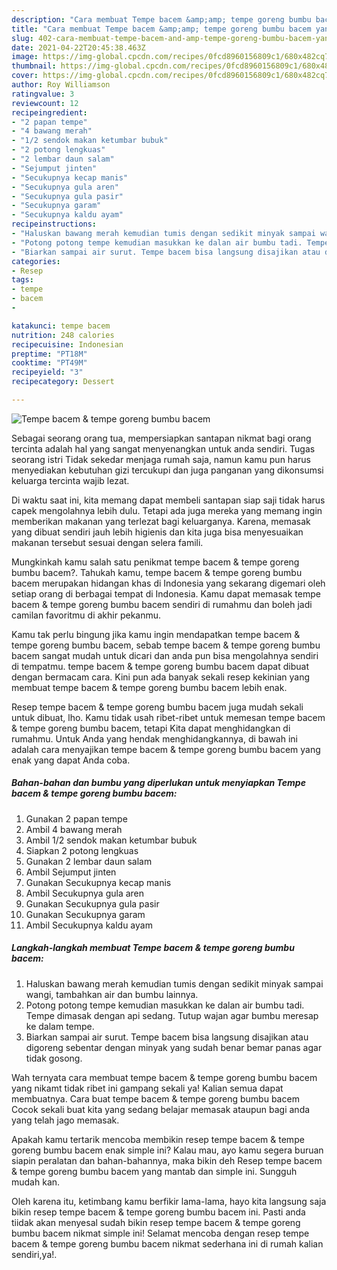 ```yaml
---
description: "Cara membuat Tempe bacem &amp;amp; tempe goreng bumbu bacem yang enak Untuk Jualan"
title: "Cara membuat Tempe bacem &amp;amp; tempe goreng bumbu bacem yang enak Untuk Jualan"
slug: 402-cara-membuat-tempe-bacem-and-amp-tempe-goreng-bumbu-bacem-yang-enak-untuk-jualan
date: 2021-04-22T20:45:38.463Z
image: https://img-global.cpcdn.com/recipes/0fcd8960156809c1/680x482cq70/tempe-bacem-tempe-goreng-bumbu-bacem-foto-resep-utama.jpg
thumbnail: https://img-global.cpcdn.com/recipes/0fcd8960156809c1/680x482cq70/tempe-bacem-tempe-goreng-bumbu-bacem-foto-resep-utama.jpg
cover: https://img-global.cpcdn.com/recipes/0fcd8960156809c1/680x482cq70/tempe-bacem-tempe-goreng-bumbu-bacem-foto-resep-utama.jpg
author: Roy Williamson
ratingvalue: 3
reviewcount: 12
recipeingredient:
- "2 papan tempe"
- "4 bawang merah"
- "1/2 sendok makan ketumbar bubuk"
- "2 potong lengkuas"
- "2 lembar daun salam"
- "Sejumput jinten"
- "Secukupnya kecap manis"
- "Secukupnya gula aren"
- "Secukupnya gula pasir"
- "Secukupnya garam"
- "Secukupnya kaldu ayam"
recipeinstructions:
- "Haluskan bawang merah kemudian tumis dengan sedikit minyak sampai wangi, tambahkan air dan bumbu lainnya."
- "Potong potong tempe kemudian masukkan ke dalan air bumbu tadi. Tempe dimasak dengan api sedang. Tutup wajan agar bumbu meresap ke dalam tempe."
- "Biarkan sampai air surut. Tempe bacem bisa langsung disajikan atau digoreng sebentar dengan minyak yang sudah benar bemar panas agar tidak gosong."
categories:
- Resep
tags:
- tempe
- bacem
- 

katakunci: tempe bacem  
nutrition: 248 calories
recipecuisine: Indonesian
preptime: "PT18M"
cooktime: "PT49M"
recipeyield: "3"
recipecategory: Dessert

---
```



![Tempe bacem &amp; tempe goreng bumbu bacem](https://img-global.cpcdn.com/recipes/0fcd8960156809c1/680x482cq70/tempe-bacem-tempe-goreng-bumbu-bacem-foto-resep-utama.jpg)

Sebagai seorang orang tua, mempersiapkan santapan nikmat bagi orang tercinta adalah hal yang sangat menyenangkan untuk anda sendiri. Tugas seorang istri Tidak sekedar menjaga rumah saja, namun kamu pun harus menyediakan kebutuhan gizi tercukupi dan juga panganan yang dikonsumsi keluarga tercinta wajib lezat.

Di waktu  saat ini, kita memang dapat membeli santapan siap saji tidak harus capek mengolahnya lebih dulu. Tetapi ada juga mereka yang memang ingin memberikan makanan yang terlezat bagi keluarganya. Karena, memasak yang dibuat sendiri jauh lebih higienis dan kita juga bisa menyesuaikan makanan tersebut sesuai dengan selera famili. 



Mungkinkah kamu salah satu penikmat tempe bacem &amp; tempe goreng bumbu bacem?. Tahukah kamu, tempe bacem &amp; tempe goreng bumbu bacem merupakan hidangan khas di Indonesia yang sekarang digemari oleh setiap orang di berbagai tempat di Indonesia. Kamu dapat memasak tempe bacem &amp; tempe goreng bumbu bacem sendiri di rumahmu dan boleh jadi camilan favoritmu di akhir pekanmu.

Kamu tak perlu bingung jika kamu ingin mendapatkan tempe bacem &amp; tempe goreng bumbu bacem, sebab tempe bacem &amp; tempe goreng bumbu bacem sangat mudah untuk dicari dan anda pun bisa mengolahnya sendiri di tempatmu. tempe bacem &amp; tempe goreng bumbu bacem dapat dibuat dengan bermacam cara. Kini pun ada banyak sekali resep kekinian yang membuat tempe bacem &amp; tempe goreng bumbu bacem lebih enak.

Resep tempe bacem &amp; tempe goreng bumbu bacem juga mudah sekali untuk dibuat, lho. Kamu tidak usah ribet-ribet untuk memesan tempe bacem &amp; tempe goreng bumbu bacem, tetapi Kita dapat menghidangkan di rumahmu. Untuk Anda yang hendak menghidangkannya, di bawah ini adalah cara menyajikan tempe bacem &amp; tempe goreng bumbu bacem yang enak yang dapat Anda coba.

<!--inarticleads1-->

##### Bahan-bahan dan bumbu yang diperlukan untuk menyiapkan Tempe bacem &amp; tempe goreng bumbu bacem:

1. Gunakan 2 papan tempe
1. Ambil 4 bawang merah
1. Ambil 1/2 sendok makan ketumbar bubuk
1. Siapkan 2 potong lengkuas
1. Gunakan 2 lembar daun salam
1. Ambil Sejumput jinten
1. Gunakan Secukupnya kecap manis
1. Ambil Secukupnya gula aren
1. Gunakan Secukupnya gula pasir
1. Gunakan Secukupnya garam
1. Ambil Secukupnya kaldu ayam




<!--inarticleads2-->

##### Langkah-langkah membuat Tempe bacem &amp; tempe goreng bumbu bacem:

1. Haluskan bawang merah kemudian tumis dengan sedikit minyak sampai wangi, tambahkan air dan bumbu lainnya.
1. Potong potong tempe kemudian masukkan ke dalan air bumbu tadi. Tempe dimasak dengan api sedang. Tutup wajan agar bumbu meresap ke dalam tempe.
1. Biarkan sampai air surut. Tempe bacem bisa langsung disajikan atau digoreng sebentar dengan minyak yang sudah benar bemar panas agar tidak gosong.




Wah ternyata cara membuat tempe bacem &amp; tempe goreng bumbu bacem yang nikamt tidak ribet ini gampang sekali ya! Kalian semua dapat membuatnya. Cara buat tempe bacem &amp; tempe goreng bumbu bacem Cocok sekali buat kita yang sedang belajar memasak ataupun bagi anda yang telah jago memasak.

Apakah kamu tertarik mencoba membikin resep tempe bacem &amp; tempe goreng bumbu bacem enak simple ini? Kalau mau, ayo kamu segera buruan siapin peralatan dan bahan-bahannya, maka bikin deh Resep tempe bacem &amp; tempe goreng bumbu bacem yang mantab dan simple ini. Sungguh mudah kan. 

Oleh karena itu, ketimbang kamu berfikir lama-lama, hayo kita langsung saja bikin resep tempe bacem &amp; tempe goreng bumbu bacem ini. Pasti anda tiidak akan menyesal sudah bikin resep tempe bacem &amp; tempe goreng bumbu bacem nikmat simple ini! Selamat mencoba dengan resep tempe bacem &amp; tempe goreng bumbu bacem nikmat sederhana ini di rumah kalian sendiri,ya!.

